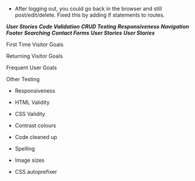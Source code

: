 - After logging out, you could go back in the browser and still post/edit/delete. Fixed this by adding if statements to routes.

***User Stories***
***Code Validation***
***CRUD Testing***
***Responsiveness***
***Navigation***
***Footer***
***Searching***
***Contact Forms***
***User Stories***
***User Stories***

First Time Visitor Goals

Returning Visitor Goals

Frequent User Goals

Other Testing

- Responsiveness

- HTML Validity

- CSS Validity

- Contrast colours

- Code cleaned up

- Spelling

- Image sizes

- CSS autoprefixer